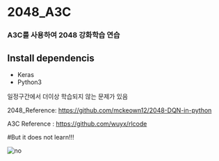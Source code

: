 # 2048_A3C

### A3C를 사용하여 2048 강화학습 연습

## Install dependencis
* Keras
* Python3
  
일정구간에서 더이상 학습되지 않는 문제가 있음

2048_Reference: https://github.com/mckeown12/2048-DQN-in-python

A3C Reference : https://github.com/wuyx/rlcode

#But it does not learn!!!

![no](https://user-images.githubusercontent.com/29839645/47612496-eaa31d80-dabe-11e8-87c0-a1aac4774d05.PNG)
